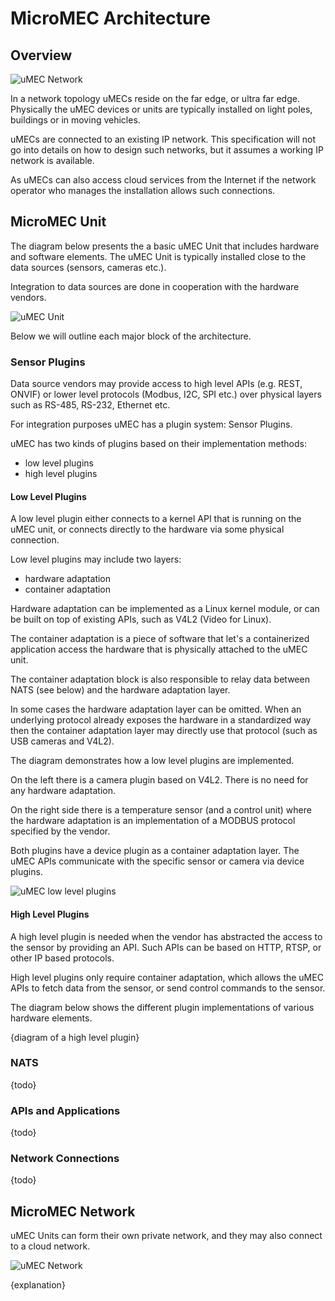 # MicroMEC Architecture

## Overview

![uMEC Network](./umec_network.png)

In a network topology uMECs reside on the far edge, or ultra far edge. 
Physically the uMEC devices or units are typically installed on light poles, 
buildings or in moving vehicles. 

uMECs are connected to an existing IP network. This specification will not go 
into details on how to design such networks, but it assumes a working IP network
is available. 

As uMECs can also access cloud services from the Internet if the network 
operator who manages the installation allows such connections. 

## MicroMEC Unit

The diagram below presents the a basic uMEC Unit that includes hardware and 
software elements. The uMEC Unit is typically installed close to the data 
sources (sensors, cameras etc.). 

Integration to data sources are done in cooperation with the hardware vendors. 

![uMEC Unit](./umec_unit.png)

Below we will outline each major block of the architecture.

### Sensor Plugins

Data source vendors may provide access to high level APIs (e.g. REST, ONVIF) or 
lower level protocols (Modbus, I2C, SPI etc.) over physical layers such as 
RS-485, RS-232, Ethernet etc. 

For integration purposes uMEC has a plugin system: Sensor Plugins. 

uMEC has two kinds of plugins based on their implementation methods:

* low level plugins
* high level plugins

#### Low Level Plugins

A low level plugin either connects to a kernel API that is running on the uMEC 
unit, or connects directly to the hardware via some physical connection.

Low level plugins may include two layers: 

* hardware adaptation
* container adaptation

Hardware adaptation can be implemented as a Linux kernel module, or can be 
built on top of existing APIs, such as V4L2 (Video for Linux). 

The container adaptation is a piece of software that let's a containerized 
application access the hardware that is physically attached to the uMEC unit. 

The container adaptation block is also responsible to relay data between 
NATS (see below) and the hardware adaptation layer. 

In some cases the hardware adaptation layer can be omitted. When an underlying 
protocol already exposes the hardware in a standardized way then the container
adaptation layer may directly use that protocol (such as USB cameras and V4L2).

The diagram demonstrates how a low level plugins are implemented. 

On the left there is a camera plugin based on V4L2. There is no need for any 
hardware adaptation.

On the right side there is a temperature sensor (and a control unit) where the
hardware adaptation is an implementation of a MODBUS protocol specified by the 
vendor.

Both plugins have a device plugin as a container adaptation layer. The uMEC APIs
communicate with the specific sensor or camera via device plugins.

![uMEC low level plugins](./low_level_plugins.png)

#### High Level Plugins

A high level plugin is needed when the vendor has abstracted the access to the 
sensor by providing an API. Such APIs can be based on HTTP, RTSP, or other IP 
based protocols. 

High level plugins only require container adaptation, which allows the uMEC APIs
to fetch data from the sensor, or send control commands to the sensor. 

The diagram below shows the different plugin implementations of various hardware
elements.

{diagram of a high level plugin}

### NATS

{todo}

### APIs and Applications

{todo}

### Network Connections

{todo}

## MicroMEC Network

uMEC Units can form their own private network, and they may also connect to a 
cloud network. 

![uMEC Network](./umec_network.png)

{explanation}
